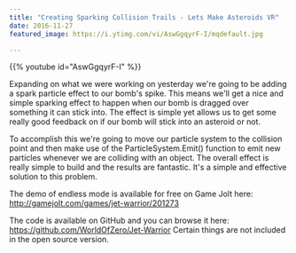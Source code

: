 ```yaml
---
title: "Creating Sparking Collision Trails - Lets Make Asteroids VR"
date: 2016-11-27
featured_image: https://i.ytimg.com/vi/AswGgqyrF-I/mqdefault.jpg

---
```


{{% youtube id="AswGgqyrF-I" %}}

Expanding on what we were working on yesterday we're going to be adding a spark particle effect to our bomb's spike. This means we'll get a nice and simple sparking effect to happen when our bomb is dragged over something it can stick into. The effect is simple yet allows us to get some really good feedback on if our bomb will stick into an asteroid or not.

To accomplish this we're going to move our particle system to the collision point and then make use of the ParticleSystem.Emit() function to emit new particles whenever we are colliding with an object. The overall effect is really simple to build and the results are fantastic. It's a simple and effective solution to this problem.

The demo of endless mode is available for free on Game Jolt here: http://gamejolt.com/games/jet-warrior/201273

The code is available on GitHub and you can browse it here: https://github.com/WorldOfZero/Jet-Warrior
Certain things are not included in the open source version.
